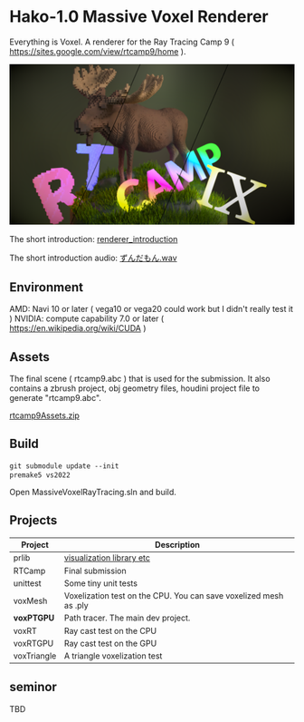 # Hako-1.0 Massive Voxel Renderer
Everything is Voxel. A renderer for the Ray Tracing Camp 9 ( https://sites.google.com/view/rtcamp9/home ). 

![representitive](representitive.png)

The short introduction: [renderer_introduction](usecase2_submission/renderer_introduction.pdf)

The short introduction audio: [ずんだもん.wav](usecase2_submission/ずんだもん.wav)

## Environment
AMD: Navi 10 or later ( vega10 or vega20 could work but I didn't really test it )
NVIDIA: compute capability 7.0 or later ( https://en.wikipedia.org/wiki/CUDA )

## Assets
The final scene ( rtcamp9.abc ) that is used for the submission. It also contains a zbrush project, obj geometry files, houdini project file to generate "rtcamp9.abc".

[rtcamp9Assets.zip](https://ushiobucket1.s3.ap-northeast-1.amazonaws.com/rtcamp9/rtcamp9Assets.zip)


## Build

```
git submodule update --init
premake5 vs2022
```

Open MassiveVoxelRayTracing.sln and build.

## Projects
| Project | Description |
|---------|---------|
| prlib   | [visualization library etc](https://github.com/Ushio/prlib) |
| RTCamp   | Final submission |
| unittest | Some tiny unit tests |
| voxMesh | Voxelization test on the CPU. You can save voxelized mesh as .ply |
| **voxPTGPU** | Path tracer. The main dev project. |
| voxRT | Ray cast test on the CPU |
| voxRTGPU | Ray cast test on the GPU |
| voxTriangle | A triangle voxelization test |


## seminor 
TBD

